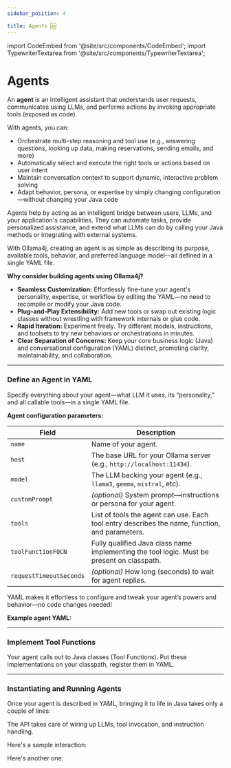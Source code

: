 ```yaml
---
sidebar_position: 4

title: Agents 🆕
---
```


import CodeEmbed from '@site/src/components/CodeEmbed';
import TypewriterTextarea from '@site/src/components/TypewriterTextarea';

# Agents

An **agent** is an intelligent assistant that understands user requests, communicates using LLMs, and performs actions by invoking appropriate tools (exposed as code).

With agents, you can:
- Orchestrate multi-step reasoning and tool use (e.g., answering questions, looking up data, making reservations, sending emails, and more)
- Automatically select and execute the right tools or actions based on user intent
- Maintain conversation context to support dynamic, interactive problem solving
- Adapt behavior, persona, or expertise by simply changing configuration—without changing your Java code

Agents help by acting as an intelligent bridge between users, LLMs, and your application's capabilities. They can automate tasks, provide personalized assistance, and extend what LLMs can do by calling your Java methods or integrating with external systems.

With Ollama4j, creating an agent is as simple as describing its purpose, available tools, behavior, and preferred language model—all defined in a single YAML file.

**Why consider building agents using Ollama4j?**

- **Seamless Customization:** Effortlessly fine-tune your agent's personality, expertise, or workflow by editing the YAML—no need to recompile or modify your Java code.
- **Plug-and-Play Extensibility:** Add new tools or swap out existing logic classes without wrestling with framework internals or glue code.
- **Rapid Iteration:** Experiment freely. Try different models, instructions, and toolsets to try new behaviors or orchestrations in minutes.
- **Clear Separation of Concerns:** Keep your core business logic (Java) and conversational configuration (YAML) distinct, promoting clarity, maintainability, and collaboration.

---

### Define an Agent in YAML

Specify everything about your agent—what LLM it uses, its “personality,” and all callable tools—in a single YAML file.

**Agent configuration parameters:**

| Field                   | Description                                                                                    |
|-------------------------|------------------------------------------------------------------------------------------------|
| `name`                  | Name of your agent.                                                                            |
| `host`                  | The base URL for your Ollama server (e.g., `http://localhost:11434`).                          |
| `model`                 | The LLM backing your agent (e.g., `llama3`, `gemma`, `mistral`, etc).                          |
| `customPrompt`          | _(optional)_ System prompt—instructions or persona for your agent.                             |
| `tools`                 | List of tools the agent can use. Each tool entry describes the name, function, and parameters. |
| `toolFunctionFQCN`      | Fully qualified Java class name implementing the tool logic. Must be present on classpath.     |
| `requestTimeoutSeconds` | _(optional)_ How long (seconds) to wait for agent replies.                                     |

YAML makes it effortless to configure and tweak your agent’s powers and behavior—no code changes needed!

**Example agent YAML:**

<CodeEmbed src="https://raw.githubusercontent.com/ollama4j/ollama4j-examples/refs/heads/main/src/main/resources/agent.yaml" language='yaml'/>

---

### Implement Tool Functions

Your agent calls out to Java classes (Tool Functions). Put these implementations on your classpath, register them in YAML.

<CodeEmbed src="https://raw.githubusercontent.com/ollama4j/ollama4j-examples/refs/heads/main/src/main/java/io/github/ollama4j/examples/tools/toolfunctions/HotelBookingLookupToolFunction.java"/>

<CodeEmbed src="https://raw.githubusercontent.com/ollama4j/ollama4j-examples/refs/heads/main/src/main/java/io/github/ollama4j/examples/tools/toolfunctions/HotelBookingToolFunction.java"/>

---

### Instantiating and Running Agents

Once your agent is described in YAML, bringing it to life in Java takes only a couple of lines:

<CodeEmbed src="https://raw.githubusercontent.com/ollama4j/ollama4j-examples/refs/heads/main/src/main/java/io/github/ollama4j/examples/AgentExample.java"/>

The API takes care of wiring up LLMs, tool invocation, and instruction handling.

Here's a sample interaction:

<TypewriterTextarea
textContent='[You]: Book a hotel in Mysuru for two guests, from July 20 to July 22.
Alright, I have booked the hotel! Room number 10 booked for 2 guests in Mysuru from July 20th to July 22nd. Here is your booking ID: HB-123'
typingSpeed={30}
pauseBetweenSentences={1200}
height='110px'
width='100%'
/>

Here's another one:

<TypewriterTextarea
textContent='[You]: Give me details of booking ID - HB-123.
I found a booking for HB-123. Looks like the hotel is booked for 2 guests. Enjoy your stay!'
typingSpeed={30}
pauseBetweenSentences={1200}
height='90px'
width='100%'
/>
